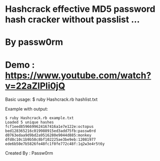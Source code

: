 # Hashcrack effective MD5 password hash cracker without passlist ...
# By passw0rm 
# Demo : https://www.youtube.com/watch?v=22aZlPli0jQ
Basic usage:
    $ ruby Hashcrack.rb hashlist.txt


Example with output:

    $ ruby Hashcrack.rb example.txt
    Loaded 5 unique hashes
    fcf1eed8596699624167416a1e7e122e:octopus
    bed128365216c019988915ed3add75fb:passw0rd
    d0763edaa9d9bd2a9516280e9044d885:monkey
    dfd8c10c1b9b58c8bf102225ae3be9eb:12081977
    ede6b50e7b5826fe48fc1f0fe772c48f:1q2w3e4r5t6y

Created By : Passw0rm

